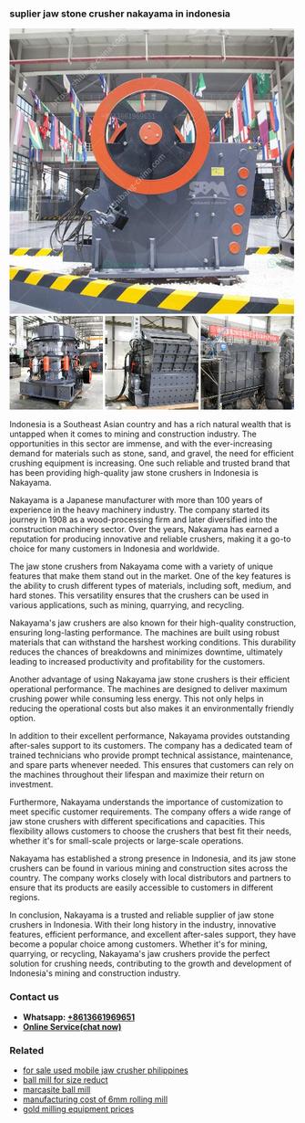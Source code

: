 <h3>suplier jaw stone crusher nakayama in indonesia</h3><img src='1708408703.jpg' alt=''><p>Indonesia is a Southeast Asian country and has a rich natural wealth that is untapped when it comes to mining and construction industry. The opportunities in this sector are immense, and with the ever-increasing demand for materials such as stone, sand, and gravel, the need for efficient crushing equipment is increasing. One such reliable and trusted brand that has been providing high-quality jaw stone crushers in Indonesia is Nakayama.</p><p>Nakayama is a Japanese manufacturer with more than 100 years of experience in the heavy machinery industry. The company started its journey in 1908 as a wood-processing firm and later diversified into the construction machinery sector. Over the years, Nakayama has earned a reputation for producing innovative and reliable crushers, making it a go-to choice for many customers in Indonesia and worldwide.</p><p>The jaw stone crushers from Nakayama come with a variety of unique features that make them stand out in the market. One of the key features is the ability to crush different types of materials, including soft, medium, and hard stones. This versatility ensures that the crushers can be used in various applications, such as mining, quarrying, and recycling.</p><p>Nakayama's jaw crushers are also known for their high-quality construction, ensuring long-lasting performance. The machines are built using robust materials that can withstand the harshest working conditions. This durability reduces the chances of breakdowns and minimizes downtime, ultimately leading to increased productivity and profitability for the customers.</p><p>Another advantage of using Nakayama jaw stone crushers is their efficient operational performance. The machines are designed to deliver maximum crushing power while consuming less energy. This not only helps in reducing the operational costs but also makes it an environmentally friendly option.</p><p>In addition to their excellent performance, Nakayama provides outstanding after-sales support to its customers. The company has a dedicated team of trained technicians who provide prompt technical assistance, maintenance, and spare parts whenever needed. This ensures that customers can rely on the machines throughout their lifespan and maximize their return on investment.</p><p>Furthermore, Nakayama understands the importance of customization to meet specific customer requirements. The company offers a wide range of jaw stone crushers with different specifications and capacities. This flexibility allows customers to choose the crushers that best fit their needs, whether it's for small-scale projects or large-scale operations.</p><p>Nakayama has established a strong presence in Indonesia, and its jaw stone crushers can be found in various mining and construction sites across the country. The company works closely with local distributors and partners to ensure that its products are easily accessible to customers in different regions.</p><p>In conclusion, Nakayama is a trusted and reliable supplier of jaw stone crushers in Indonesia. With their long history in the industry, innovative features, efficient performance, and excellent after-sales support, they have become a popular choice among customers. Whether it's for mining, quarrying, or recycling, Nakayama's jaw crushers provide the perfect solution for crushing needs, contributing to the growth and development of Indonesia's mining and construction industry.</p><h3>Contact us</h3><ul><li><strong>Whatsapp:&nbsp;<a href="https://wa.me/8613661969651">+8613661969651</a></strong></li><li><a href="https://swt.shibang-china.com/?git&amp;zhl&amp;suplier jaw stone crusher nakayama in indonesia"><strong>Online Service(chat now)</strong></a></li></ul><h3>Related</h3><ul><li><a href='for sale used mobile jaw crusher philippines.md'>for sale used mobile jaw crusher philippines</a></li><li><a href='ball mill for size reduct.md'>ball mill for size reduct</a></li><li><a href='marcasite ball mill.md'>marcasite ball mill</a></li><li><a href='manufacturing cost of 6mm rolling mill.md'>manufacturing cost of 6mm rolling mill</a></li><li><a href='gold milling equipment prices.md'>gold milling equipment prices</a></li></ul>